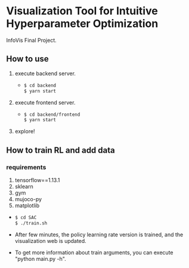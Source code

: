 # Visualization Tool for Intuitive Hyperparameter Optimization

InfoVis Final Project.

## How to use

1. execute backend server.

   - ```bash
     $ cd backend
     $ yarn start
     ```

2. execute frontend server.

   - ```bash
     $ cd backend/frontend
     $ yarn start
     ```

3. explore!

## How to train RL and add data

### requirements

1. tensorflow==1.13.1
2. sklearn
3. gym
4. mujoco-py
5. matplotlib

- ```bash
  $ cd SAC
  $ ./train.sh
  ```

- After few minutes, the policy learning rate version is trained, and the visualization web is updated.

- To get more information about train arguments, you can execute "python main.py -h".
